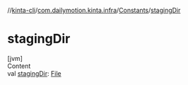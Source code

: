 //[kinta-cli](../../../index.md)/[com.dailymotion.kinta.infra](../index.md)/[Constants](index.md)/[stagingDir](staging-dir.md)



# stagingDir  
[jvm]  
Content  
val [stagingDir](staging-dir.md): [File](https://docs.oracle.com/javase/8/docs/api/java/io/File.html)  



